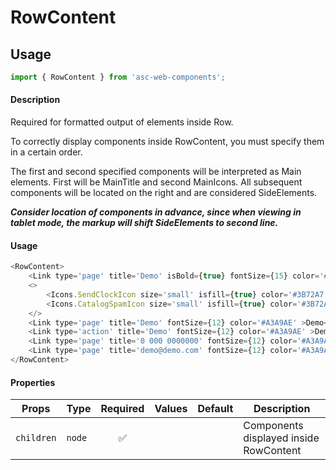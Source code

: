 # RowContent

## Usage

```js
import { RowContent } from 'asc-web-components';
```

#### Description

Required for formatted output of elements inside Row.  

To correctly display components inside RowContent, you must specify them in a certain order.  

The first and second specified components will be interpreted as Main elements. 
First will be MainTitle and second MainIcons. 
All subsequent components will be located on the right and are considered SideElements.  

***Consider location of components in advance, since when viewing in tablet mode, the markup will shift SideElements to second line.***

#### Usage

```js
<RowContent>
    <Link type='page' title='Demo' isBold={true} fontSize={15} color='#333333' >Demo</Link>
    <>
        <Icons.SendClockIcon size='small' isfill={true} color='#3B72A7' />
        <Icons.CatalogSpamIcon size='small' isfill={true} color='#3B72A7' />
    </>
    <Link type='page' title='Demo' fontSize={12} color='#A3A9AE' >Demo</Link>
    <Link type='action' title='Demo' fontSize={12} color='#A3A9AE' >Demo</Link>
    <Link type='page' title='0 000 0000000' fontSize={12} color='#A3A9AE' >0 000 0000000</Link>
    <Link type='page' title='demo@demo.com' fontSize={12} color='#A3A9AE' >demo@demo.com</Link>
</RowContent>
```

#### Properties

| Props            | Type       | Required | Values | Default | Description                                               |
| ---------------- | ---------- | :------: | ------ | ------- | --------------------------------------------------------- |
| `children`       | `node`     | ✅       |        | ` `     | Components displayed inside RowContent                    |